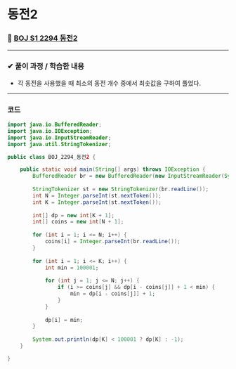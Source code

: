 # **동전2**
### 📌 [BOJ S1 2294 동전2](https://www.acmicpc.net/problem/2294)
-------------
### **✔ 풀이 과정 / 학습한 내용**
- 각 동전을 사용했을 때 최소의 동전 개수 중에서 최솟값을 구하여 풀었다. 
-------------
### **코드**
```java
import java.io.BufferedReader;
import java.io.IOException;
import java.io.InputStreamReader;
import java.util.StringTokenizer;

public class BOJ_2294_동전2 {

	public static void main(String[] args) throws IOException {
		BufferedReader br = new BufferedReader(new InputStreamReader(System.in));
		
		StringTokenizer st = new StringTokenizer(br.readLine());
		int N = Integer.parseInt(st.nextToken());
		int K = Integer.parseInt(st.nextToken());
		
		int[] dp = new int[K + 1];
		int[] coins = new int[N + 1];
		
		for (int i = 1; i <= N; i++) {
			coins[i] = Integer.parseInt(br.readLine());
		}
		
		for (int i = 1; i <= K; i++) {
			int min = 100001;
			
			for (int j = 1; j <= N; j++) {
				if (i >= coins[j] && dp[i - coins[j]] + 1 < min) {
					min = dp[i - coins[j]] + 1;
				}
			}
			
			dp[i] = min;
		}
		
		System.out.println(dp[K] < 100001 ? dp[K] : -1);
	}

}
```